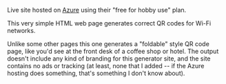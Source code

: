 Live site hosted on [Azure](https://lively-sand-0b10d851e.4.azurestaticapps.net/QRCodeWiFi.html) using their "free for hobby use" plan.

This very simple HTML web page generates correct QR codes for Wi-Fi networks.

Unlike some other pages this one generates a "foldable" style QR code page, like you'd see at the front desk of a coffee shop or hotel. The output doesn't include any kind of branding for this generator site, and the site contains no ads or tracking (at least, none that I added -- if the Azure hosting does something, that's something I don't know about).
